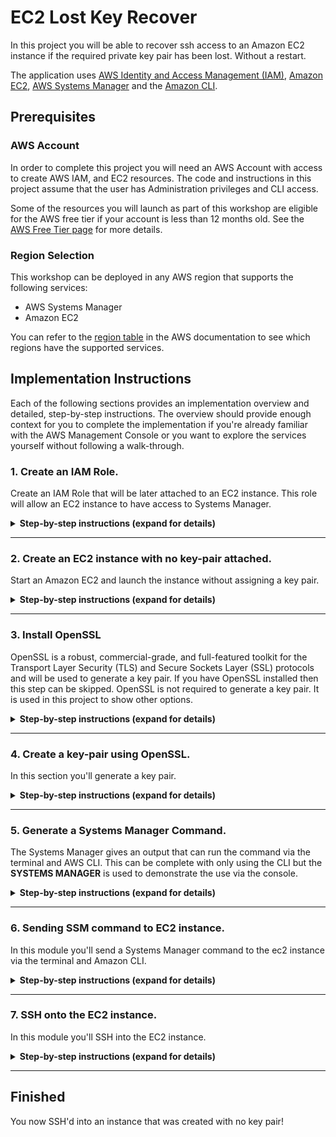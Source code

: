 # EC2 Lost Key Recover

In this project you will be able to recover ssh access to an Amazon EC2 instance if the required private key pair has been lost.  Without a restart.

The application uses [AWS Identity and Access Management (IAM)](https://aws.amazon.com/iam/), [Amazon EC2](https://aws.amazon.com/ec2/), [AWS Systems Manager](https://aws.amazon.com/systems-manager/) and the [Amazon CLI](https://aws.amazon.com/cli/).

## Prerequisites

### AWS Account

In order to complete this project you will need an AWS Account with access to create AWS IAM, and EC2 resources. The code and instructions in this project assume that the user has Administration privileges and CLI access. 

Some of the resources you will launch as part of this workshop are eligible for the AWS free tier if your account is less than 12 months old. See the [AWS Free Tier page](https://aws.amazon.com/free/) for more details.

### Region Selection

This workshop can be deployed in any AWS region that supports the following services:

- AWS Systems Manager
- Amazon EC2

You can refer to the [region table](https://aws.amazon.com/about-aws/global-infrastructure/regional-product-services/) in the AWS documentation to see which regions have the supported services.

## Implementation Instructions

Each of the following sections provides an implementation overview and detailed, step-by-step instructions. The overview should provide enough context for you to complete the implementation if you're already familiar with the AWS Management Console or you want to explore the services yourself without following a walk-through.

### 1. Create an IAM Role.

Create an IAM Role that will be later attached to an EC2 instance.  This role will allow an EC2 instance to have access to Systems Manager.

<details>
<summary><strong>Step-by-step instructions (expand for details)</strong></summary><p>

1. From the AWS Management Console, click on **Services** and then select **IAM** in the *Security, Identity & Compliance* section.

2. Select **Roles** in the left navigation bar and then choose **Create new role**.

	><img src="IMAGES/img-1.png" alt="drawing" width="800px"/><br/>

<br/>

3. Select **EC2** as service to use the role. Click **Next: Permissions**.

	><img src="IMAGES/img-2.png" alt="drawing" width="800px"/><br/>

<br/>

4. Type **SSM** in the search bar and check the box left of **AmazonEC2RoleforSSM**. Click **Next: Review**.

	><img src="IMAGES/img-3.png" alt="drawing" width="800px"/><br/>

<br/>

5. Give it the role name like `AmazonEC2RoleforSSMRole` and click **Create Role**.

	><img src="IMAGES/img-4.png" alt="drawing" width="800px"/><br/>

</p></details>

---

### 2. Create an EC2 instance with no key-pair attached.

Start an Amazon EC2 and launch the instance without assigning a key pair.  


<details>
<summary><strong>Step-by-step instructions (expand for details)</strong></summary><p>

1. From the AWS Management Console, click on **Services** and then select **EC2** in the Compute section.

2. Click on **Launch Instance**.

	><img src="IMAGES/img-5.png" alt="drawing" width="600px"/>

<br/>

3. Choose an Amazon Machine Image (AMI), for this example I choose **Amazon Linux 2 AMI (HVM), SSD Volume Type**.  Click **Select**.

	><img src="IMAGES/img-6.png" alt="drawing" width="800px"/>

<br/>

4. Choose an Instance Type, for this example **t2.micro** will work.  Click **Next: Configure Instance Details**.

	><img src="IMAGES/img-7.png" alt="drawing" width="800px"/>

<br/>

5. Configure Instance Details, under **IAM role** select the created role from **Step 1** which was  `AmazonEC2RoleforSSMRole`.  

	><img src="IMAGES/img-8.png" alt="drawing" width="800px"/>

<br/>

6. Ensure that the EC2 is placed in a public subnet.  Click **Next: Add Storage**.

	><img src="IMAGES/img-9.png" alt="drawing" width="800px"/>

<br/>

7. Add Storage, the default is fine.  Click **Next: Add Tags**.

	><img src="IMAGES/img-10.png" alt="drawing" width="800px"/>

<br/>

8. Click **Add Tag** and for *Key* put `Name`.  For *Value* put `EC2noKeyPair`.  Click **Next: Configure Security Group**.

	><img src="IMAGES/img-11.png" alt="drawing" width="800px"/>

<br/>

9. Configure Security Group, use an existing security group or create a new one.  Ensure that the EC2 instance has access to **Port 22** and put your EC2.  Leaving port 22 open to the world will leave the instance vulnerable.  Click **Review and Launch**.

	><img src="IMAGES/img-12.png" alt="drawing" width="800px"/>

<br/>

10. Review Instance Launch, when complete.  Click **Launch**.

11. A pop up will appear to set an EC2 Key Pair.  Select **Proceed without a key pair** and **check the box** to *acknowledge that you will not be able to connect to the instance unless you know the password built into the AMI*.

	><img src="IMAGES/img-13.png" alt="drawing" width="600px"/>

</p></details>

---

### 3. Install OpenSSL

OpenSSL is a robust, commercial-grade, and full-featured toolkit for the Transport Layer Security (TLS) and Secure Sockets Layer (SSL) protocols and will be used to generate a key pair.  If you have OpenSSL installed then this step can be skipped.  OpenSSL is not required to generate a key pair.  It is used in this project to show other options.

<details>
<summary><strong>Step-by-step instructions (expand for details)</strong></summary><p>

1. Download [OpenSSL](https://www.openssl.org/) onto your local computer.  For this project the instruction are written to be followed on a **mac**.

2. If **brew** is installed then enter the following command into a terminal.  If you do not have brew installed then install it from this [link](https://brew.sh/).

	``
	brew install openssl
	``

3. In the terminal enter the bellow command to verify that *OpenSSL version 1.0* or newer is installed.

	``
    openssl version
    ``

</p></details>

---

### 4. Create a key-pair using OpenSSL.

In this section you'll generate a key pair.

<details>
<summary><strong>Step-by-step instructions (expand for details)</strong></summary><p>

1. In the terminal enter the bellow command.  The name for **private_key.pem** can be changed.

	``
    openssl genpkey -algorithm RSA -pkeyopt rsa_keygen_bits:4096 -out private_key.pem
    ``

2. Verify that the private key has been generated and move to the next step.

</p></details>

---

### 5. Generate a Systems Manager Command.

The Systems Manager gives an output that can run the command via the terminal and AWS CLI.  This can be complete with only using the CLI but the **SYSTEMS MANAGER** is used to demonstrate the use via the console.

<details>
<summary><strong>Step-by-step instructions (expand for details)</strong></summary><p>

1. From the AWS Management Console, click on **Services** and then select **EC2** in the Compute section.

2. On the left hand side, expand the **SYSTEMS MANAGER SERVICES** section and click on **Run Command**.

	><img src="IMAGES/img-14.png" alt="drawing" width="250px"/>

<br/>

3. Click **Run Command**.  The screen can appear different if this service has been used in the past.

	><img src="IMAGES/img-15.png" alt="drawing" width="800px"/>

<br/>

4. In the **Command document** section choose **AWS-RunShellScript**.

	><img src="IMAGES/img-16.png" alt="drawing" width="800px"/>

<br/>

5. In the **Select Targets by** section select the EC2 instance created from section 2.  If there are now instances then the **SSM Agent** might not be installed on the EC2 or the role from section 1 is miss-configured.

	><img src="IMAGES/img-17.png" alt="drawing" width="500px"/>

<br/>

6. Go down to the bottom of the page and expand the **AWS Command Line Interface command** section.

	><img src="IMAGES/img-18.png" alt="drawing" width="600px"/>

<br/>

7. **Copy** the contents in the **CLI command** text block and save to be used in the next steps.

8. Change the `"commands":[""]` section to `"commands":["echo \"\">> /home/ec2-user/.ssh/authorized_keys "]`

	>example of what the command should look like.
	```bash
	aws ssm send-command --document-name "AWS-RunShellScript" --instance-ids
	"i-09ee68182dec94b08" --parameters '{"commands":["echo \"\">>
	/home/ec2-user/.ssh/authorized_keys "],"executionTimeout":["3600"]}'
	--timeout-seconds 600 --region us-west-2
	```
 
</p></details>

---

### 6. Sending SSM command to EC2 instance.

In this module you'll send a Systems Manager command to the ec2 instance via the terminal and Amazon CLI.

<details>
<summary><strong>Step-by-step instructions (expand for details)</strong></summary><p>

1. In the terminal, go to the directory to where the private key was made and change the permissions of the key by using the below command.

	``
    chmod 400 private_key.pem
    ``

2. Once the permissions are changed then run the below command and copy the output.  ssh-keygen is used to demonstrate another tool, OpenSSL can be used as well.

	``
	ssh-keygen -y -f private_key.pem
    ``

3. From the Systems Manager command in the `echo \"\"` part.  Paste the ssh key output between the quotes.  Press **enter** to send the command.

	>example of what the command should now look like.
	```bash
	aws ssm send-command --document-name "AWS-RunShellScript" --instance-ids
	"i-09ee68182dec94b08" --parameters '{"commands":["echo \"ssh-rsa
	AAAAB3NzaC1yc2EAAAADAQABAAACAQDbfz3s8s2khw0+OyWeV6Q4CFI2yX0l
	RFXOZibuqgW/9e0koOMdjtSuoeeDqgG2y+qkVJqMDPLVb6KiWFboxONW9xPELi
	hHIh5kSAGmBJs/SIBI6Z3D8aOXHxZr0zJZ9i//+2FZcf63LDxBe7BYqpDHIHrrjISoHZ
	UJCHgfQx2w0J6pltSTHVu3AySeDe0uNgE6XqtWL9uSDzlE6ZD2wStbKZmGAieFQ
	4D3MJF1YHjTsuYns81+W+0/EjyBzbJl5oV1qsm2bRPvHs1it/V+4cyakokowdpJfH7W
	o/uvywfeTbqXaw5c8fm6H46gK3Q8xIcENoUrE+0JP1BLchVsQglatm8zblzc3nrpBFIo
	aR2cWA1EvPBsvv4zRePxguVQB3XiDbw8rfnk7MsrbYS/E6eybJYrmn31Sb+bYAFQl4
	bAAdxFe0ZzWctaf2tBs6Tm2BmU51e3M9bPcPTsSXvagmHFuKXrk7gKVPxESWT8A
	yUoS2Wp4UnHke141VGFkgRSA3K/YnEMnhBl7fjKbvLs5BJ0kxKP3xliyOFIYXWKuH
	8xPuLypV1LPZ57xDK8wWpnctr2OftgEAEjPxhycPG/HpVnN11fS5tIHQrFbmxQePKG
	gKLLZuLKHwO6vUF9eWSDciJiJ4yOtKJ6bgMtaPuqEUCfravv6xYr2dDq7EeL2yWfJw==
	SSH Key\">> /home/ec2-user/.ssh/authorized_keys "],
	"executionTimeout":["3600"]}'--timeout-seconds 600 --region us-west-2
	```

</p></details>

---

### 7. SSH onto the EC2 instance.

In this module you'll SSH into the EC2 instance.

<details>
<summary><strong>Step-by-step instructions (expand for details)</strong></summary><p>

1. From the AWS Management Console, click on **Services** and then select **EC2** in the Compute section.  On the left hand side of the console, select **Instances**.

2. Copy the **Public DNS (IPv4)** from the running EC2 instance.  Shown on the far right of the below image.

	><img src="IMAGES/img-19.png" alt="drawing" width="800px"/>

<br/>

3. In the terminal enter the command `ssh -i "private_key.pem" ec2-user@` then paste the **Public DNS (IPv4)** to the end of the command. Press **enter** and below you should see...

	```
       __|  __|_  )
       _|  (     /   Amazon Linux 2 AMI
      ___|\___|___|
	```

</p></details>

---

## Finished
You now SSH'd into an instance that was created with no key pair!




